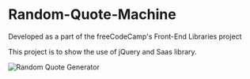 # Random-Quote-Machine
Developed as a part of the freeCodeCamp's Front-End Libraries project

This project is to show the use of jQuery and Saas library.

![Random Quote Generator]()
